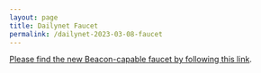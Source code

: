 ```yaml
---
layout: page
title: Dailynet Faucet
permalink: /dailynet-2023-03-08-faucet
---
```


[Please find the new Beacon-capable faucet by following this link](https://faucet.dailynet-2023-03-08.teztnets.xyz).
